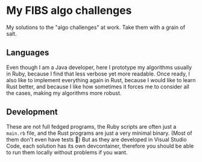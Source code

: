 # My FIBS algo challenges

My solutions to the "algo challenges" at work. Take them with a grain of salt.

## Languages

Even though I am a Java developer, here I prototype my algorithms usually in Ruby, because I find that less verbose yet more readable. Once ready, I also like to implement everything again in Rust, because I would like to learn Rust better, and because I like how sometimes it forces me to consider all the cases, making my algorithms more robust.

## Development

These are not full fedged programs, the Ruby scripts are often just a `main.rb` file, and the Rust programs are just a very minimal binary. (Most of them don't even have tests 🫣) But as they are developed in Visual Studio Code, each solution has its own devcontainer, therefore you should be able to run them locally without problems if you want.
